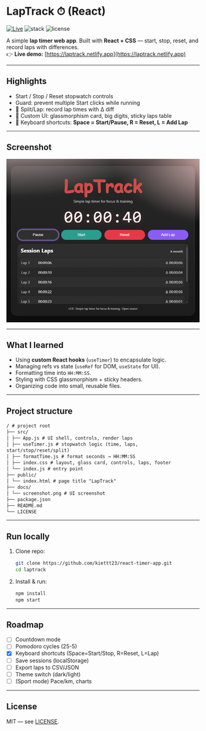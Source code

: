 # LapTrack ⏱ (React)

[![Live](https://img.shields.io/badge/Demo-Live-brightgreen)](https://<your-username>.github.io/laptrack)
![stack](https://img.shields.io/badge/Stack-React%20%7C%20CSS-blue)
![license](https://img.shields.io/badge/License-MIT-black)

A simple **lap timer web app**. Built with **React + CSS** — start, stop, reset, and record laps with differences.  
👉 **Live demo:** [https://laptrack.netlify.app](https://laptrack.netlify.app)

---

## Highlights

- Start / Stop / Reset stopwatch controls
- Guard: prevent multiple Start clicks while running
- 🚀 Split/Lap: record lap times with Δ diff
- 🚀 Custom UI: glassmorphism card, big digits, sticky laps table
- 🚀 Keyboard shortcuts: **Space = Start/Pause, R = Reset, L = Add Lap**

---

## Screenshot

![screenshot](public/screenshot.png)

---

## What I learned

- Using **custom React hooks** (`useTimer`) to encapsulate logic.
- Managing refs vs state (`useRef` for DOM, `useState` for UI).
- Formatting time into `HH:MM:SS`.
- Styling with CSS glassmorphism + sticky headers.
- Organizing code into small, reusable files.

---

## Project structure

```
/ # project root
├── src/
│ ├── App.js # UI shell, controls, render laps
│ ├── useTimer.js # stopwatch logic (time, laps, start/stop/reset/split)
│ ├── formatTime.js # format seconds → HH:MM:SS
│ ├── index.css # layout, glass card, controls, laps, footer
│ └── index.js # entry point
├── public/
│ └── index.html # page title "LapTrack"
├── docs/
│ └── screenshot.png # UI screenshot
├── package.json
├── README.md
└── LICENSE
```

---

## Run locally

1. Clone repo:
   ```bash
   git clone https://github.com/kiettt23/react-timer-app.git
   cd laptrack
   ```
2. Install & run:
   ```bash
   npm install
   npm start
   ```

---

## Roadmap

- [ ] Countdown mode
- [ ] Pomodoro cycles (25-5)
- [x] Keyboard shortcuts (Space=Start/Stop, R=Reset, L=Lap)
- [ ] Save sessions (localStorage)
- [ ] Export laps to CSV/JSON
- [ ] Theme switch (dark/light)
- [ ] (Sport mode) Pace/km, charts

---

## License

MIT — see [LICENSE](./LICENSE).
